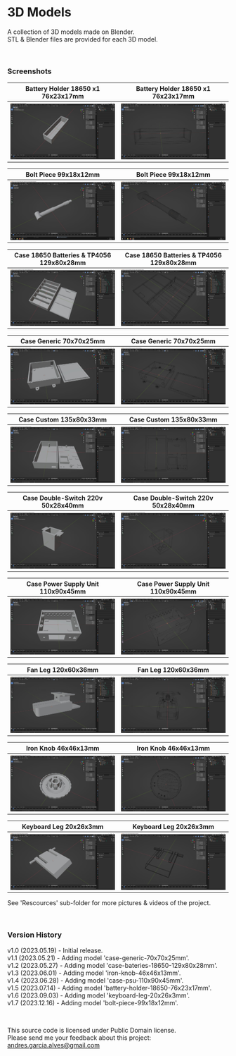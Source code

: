 # 3D Models

A collection of 3D models made on Blender.    
STL & Blender files are provided for each 3D model.

&nbsp;

### Screenshots

| Battery Holder 18650 x1 76x23x17mm                       | Battery Holder 18650 x1 76x23x17mm                       |
|----------------------------------------------------------|----------------------------------------------------------|
| ![](Resources/battery-holder-18650-76x23x17mm-1.jpg)     | ![](Resources/battery-holder-18650-76x23x17mm-2.jpg)     |

| Bolt Piece 99x18x12mm                                    | Bolt Piece 99x18x12mm                                    |
|----------------------------------------------------------|----------------------------------------------------------|
| ![](Resources/bolt-piece-99x18x12mm-1.jpg)               | ![](Resources/bolt-piece-99x18x12mm-2.jpg)               |

| Case 18650 Batteries & TP4056 129x80x28mm                | Case 18650 Batteries & TP4056 129x80x28mm                |
|----------------------------------------------------------|----------------------------------------------------------|
| ![](Resources/case-batteries-18650-129x80x28mm-1.jpg)    | ![](Resources/case-batteries-18650-129x80x28mm-2.jpg)    |

| Case Generic 70x70x25mm                                  | Case Generic 70x70x25mm                                  |
|----------------------------------------------------------|----------------------------------------------------------|
| ![](Resources/case-generic-70x70x25mm-1.jpg)             | ![](Resources/case-generic-70x70x25mm-2.jpg)             |

| Case Custom 135x80x33mm                                  | Case Custom 135x80x33mm                                  |
|----------------------------------------------------------|----------------------------------------------------------|
| ![](Resources/case-generic-135x80x33mm-1.jpg)            | ![](Resources/case-generic-135x80x33mm-2.jpg)            |
  
| Case Double-Switch 220v 50x28x40mm                       | Case Double-Switch 220v 50x28x40mm                       |
|----------------------------------------------------------|----------------------------------------------------------|
| ![](Resources/case-double-switch-220v-50x28x40mm-1.jpg)  | ![](Resources/case-double-switch-220v-50x28x40mm-2.jpg)  |

| Case Power Supply Unit 110x90x45mm                       | Case Power Supply Unit 110x90x45mm                       |
|----------------------------------------------------------|----------------------------------------------------------|
| ![](Resources/case-psu-110x90x45mm-1.jpg)                | ![](Resources/case-psu-110x90x45mm-2.jpg)                |

| Fan Leg 120x60x36mm                                      | Fan Leg 120x60x36mm                                      |
|----------------------------------------------------------|----------------------------------------------------------|
| ![](Resources/fan-leg-120x60x38mm-1.jpg)                 | ![](Resources/fan-leg-120x60x38mm-2.jpg)                 |

| Iron Knob 46x46x13mm                                     | Iron Knob 46x46x13mm                                     |
|----------------------------------------------------------|----------------------------------------------------------|
| ![](Resources/iron-knob-46x46x13mm-1.jpg)                | ![](Resources/iron-knob-46x46x13mm-2.jpg)                |

| Keyboard Leg 20x26x3mm                                   | Keyboard Leg 20x26x3mm                                   |
|----------------------------------------------------------|----------------------------------------------------------|
| ![](Resources/keyboard-leg-20x26x3mm-1.jpg)              | ![](Resources/keyboard-leg-20x26x3mm-2.jpg)              |

See 'Rescources' sub-folder for more pictures & videos of the project.

&nbsp;

### Version History

v1.0 (2023.05.19) - Initial release.  
v1.1 (2023.05.21) - Adding model 'case-generic-70x70x25mm'.  
v1.2 (2023.05.27) - Adding model 'case-bateries-18650-129x80x28mm'.  
v1.3 (2023.06.01) - Adding model 'iron-knob-46x46x13mm'.  
v1.4 (2023.06.28) - Adding model 'case-psu-110x90x45mm'.  
v1.5 (2023.07.14) - Adding model 'battery-holder-18650-76x23x17mm'.  
v1.6 (2023.09.03) - Adding model 'keyboard-leg-20x26x3mm'.  
v1.7 (2023.12.16) - Adding model 'bolt-piece-99x18x12mm'.

&nbsp;

This source code is licensed under Public Domain license.  
Please send me your feedback about this project: andres.garcia.alves@gmail.com
